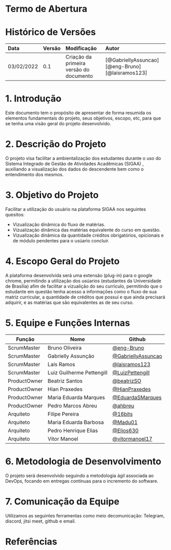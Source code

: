 # Termo de Abertura

# Histórico de Versões

| Data   | Versão | Modificação  | Autor  |
| :- | :- | :- | :- |
| 03/02/2022  | 0.1 | Criação da primeira versão do documento | [@GabriellyAssuncao] [@eng-Bruno] [@laisramos123] |


# 1. Introdução

Este documento tem o propósito de apresentar de forma resumida os elementos fundamentais do projeto, seus objetivos, escopo, etc, para que se tenha uma visão geral do projeto desenvolvido.

# 2. Descrição do Projeto

O projeto visa facilitar a ambientalização dos estudantes durante o uso do Sistema Integrado de Gestão de Atividades Acadêmicas (SIGAA) , auxiliando a visualização dos dados do descendente bem como o entendimento dos mesmos. 

# 3. Objetivo do Projeto

Facilitar a utilização do usuário na plataforma SIGAA nos seguintes quesitos:
- Vizualização dinâmica do fluxo de matérias.
- Vizualização dinâmica das matérias equivalente do curso em questão.
- Vizualização dinâmica da quantidade créditos obrigatórios, opicionais e de módulo pendentes para o usúario concluir.

# 4. Escopo Geral do Projeto

A plataforma desenvolvida será uma extensão (plug-in) para o google chrome, permitindo a utilização dos usúarios (estudantes da Universidade de Brasília) afim de facilitar a vizualição do seu currículo, permitindo que o estudante em questão tenha acesso a informações como o fluxo de sua matriz curricular, a quantidade de créditos que possuí e que ainda precisará adquirir, e as matérias que são equivalentes as de seu curso.

# 5. Equipe e Funções Internas

 Função       | Nome                      | Github                                                     |
 ------------ | ------------------------- | ---------------------------------------------------------- |
 ScrumMaster  | Bruno Oliveira            | [@eng-Bruno](https://github.com/eng-Bruno)                 |
 ScrumMaster  | Gabrielly Assunção        | [@GabriellyAssuncao](https://github.com/GabriellyAssuncao) |
 ScrumMaster  | Laís Ramos                | [@laisramos123](https://github.com/laisramos123)           |
 ScrumMaster  | Luiz Guilherme Pettengill | [@LuizPettengill](https://github.com/LuizPettengill)       |
 ProductOwner | Beatriz Santos            | [@beatrizSO](https://github.com/beatrizSO)                 |
 ProductOwner | Hian Praxedes             | [@HianPraxedes](https://github.com/HianPraxedes)           |
 ProductOwner | Maria Eduarda Marques     | [@EduardaSMarques](https://github.com/EduardaSMarques)     |
 ProductOwner | Pedro Marcos Abreu        | [@ahbreu](https://github.com/ahbreu)                       |
 Arquiteto    | Filipe Pereira            | [@16bits](https://github.com/16bits)                       |
 Arquiteto    | Maria Eduarda Barbosa     | [@Madu01](https://github.com/Madu01)                       |
 Arquiteto    | Pedro Henrique Elias      | [@Elios630](https://github.com/Elios630)                   |
 Arquiteto    | Vitor Manoel              | [@vitormanoel17](https://github.com/vitormanoel17)         |


# 6. Metodologia de Desenvolvimento

O projeto será desenvolvido seguindo a metodologia ágil associada ao DevOps, focando em entregas continuas para o incremento do software.

# 7. Comunicação da Equipe

Utilizamos as seguintes ferramentas como meio decomunicação: Telegram, discord, jitsi meet, github e email.

# Referências
